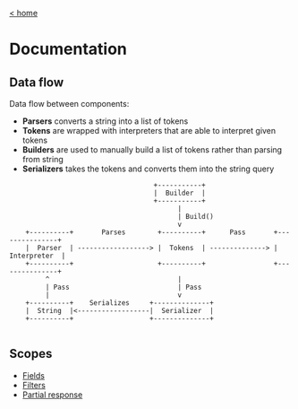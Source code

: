 [< home](../README.md)
# Documentation

## Data flow

Data flow between components:
* **Parsers** converts a string into a list of tokens
* **Tokens** are wrapped with interpreters that are able to interpret given tokens
* **Builders** are used to manually build a list of tokens rather than parsing from string
* **Serializers** takes the tokens and converts them into the string query

```
                                    +-----------+
                                    |  Builder  |
                                    +-----------+
                                          |
                                          | Build()
                                          v          
    +----------+       Parses        +----------+      Pass       +---------------+
    |  Parser  | ------------------> |  Tokens  | --------------> |  Interpreter  |
    +----------+                     +----------+                 +---------------+
         ^                                |
         | Pass                           | Pass
         |                                v
    +----------+    Serializes     +--------------+ 
    |  String  |<------------------|  Serializer  |
    +----------+                   +--------------+
                   
```

## Scopes

* [Fields](./fields.md)
* [Filters](./filters.md)
* [Partial response](./partial_response.md)
